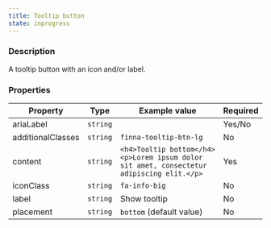 ```yaml
---
title: Tooltip button
state: inprogress
---
```


### Description

A tooltip button with an icon and/or label.

### Properties

| Property          | Type       | Example value                                                                            | Required |
| ----------------- | ---------- | ---------------------------------------------------------------------------------------- | -------- |
| ariaLabel         | `string`   |                                                                                          | Yes/No   |
| additionalClasses | `string`   | `finna-tooltip-btn-lg`                                                                   | No       |
| content           | `string`   | `<h4>Tooltip bottom</h4><p>Lorem ipsum dolor sit amet, consectetur adipiscing elit.</p>` | Yes      |
| iconClass         | `string`   | `fa-info-big`                                                                            | No       |
| label             | `string`   | Show tooltip                                                                             | No       |
| placement         | `string`   | `bottom` (default value)                                                                 | No       |
